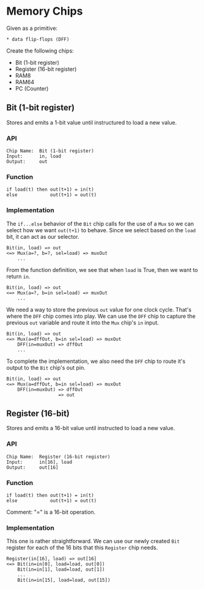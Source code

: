 # Memory Chips

Given as a primitive:

    * data flip-flops (DFF)

Create the following chips:

* Bit (1-bit register)
* Register (16-bit register)
* RAM8
* RAM64
* PC (Counter)

## Bit (1-bit register)

Stores and emits a 1-bit value until instructured to load a new value.

### API

    Chip Name:  Bit (1-bit register)
    Input:      in, load
    Output:     out

### Function

    if load(t) then out(t+1) = in(t)
    else            out(t+1) = out(t)

### Implementation

The `if...else` behavior of the `Bit` chip calls for the use of a `Mux` so we can select how we want `out(t+1)` to behave. Since we select based on the `load` bit, it can act as our selector.

    Bit(in, load) => out
    <=> Mux(a=?, b=?, sel=load) => muxOut
        ...

From the function definition, we see that when `load` is True, then we want to return `in`.

    Bit(in, load) => out
    <=> Mux(a=?, b=in sel=load) => muxOut
        ...

We need a way to store the previous `out` value for one clock cycle. That's where the `DFF` chip comes into play. We can use the `DFF` chip to capture the previous `out` variable and route it into the `Mux` chip's `in` input.

    Bit(in, load) => out
    <=> Mux(a=dffOut, b=in sel=load) => muxOut
        DFF(in=muxOut) => dffOut
        ...

To complete the implementation, we also need the `DFF` chip to route it's output to the `Bit` chip's out pin.

    Bit(in, load) => out
    <=> Mux(a=dffOut, b=in sel=load) => muxOut
        DFF(in=muxOut) => dffOut
                       => out

## Register (16-bit)

Stores and emits a 16-bit value until instructed to load a new value.

### API

    Chip Name:  Register (16-bit register)
    Input:      in[16], load
    Output:     out[16]

### Function

    if load(t) then out(t+1) = in(t)
    else            out(t+1) = out(t)
Comment: "=" is a 16-bit operation.

### Implementation

This one is rather straightforward. We can use our newly created `Bit` register for each of the 16 bits that this `Register` chip needs.

    Register(in[16], load) => out[16]
    <=> Bit(in=in[0], load=load, out[0])
        Bit(in=in[1], load=load, out[1])
        ...
        Bit(in=in[15], load=load, out[15])
